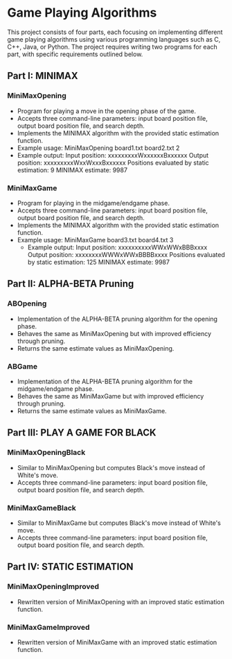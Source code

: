 # Game Playing Algorithms

This project consists of four parts, each focusing on implementing different game playing algorithms using various programming languages such as C, C++, Java, or Python. The project requires writing two programs for each part, with specific requirements outlined below.

## Part I: MINIMAX 

### MiniMaxOpening
- Program for playing a move in the opening phase of the game.
- Accepts three command-line parameters: input board position file, output board position file, and search depth.
- Implements the MINIMAX algorithm with the provided static estimation function.
- Example usage: 
          MiniMaxOpening board1.txt board2.txt 2
- Example output:
          Input position: xxxxxxxxxWxxxxxxBxxxxxx
          Output position: xxxxxxxxxWxxWxxxBxxxxxx
          Positions evaluated by static estimation: 9
          MINIMAX estimate: 9987

### MiniMaxGame
- Program for playing in the midgame/endgame phase.
- Accepts three command-line parameters: input board position file, output board position file, and search depth.
- Implements the MINIMAX algorithm with the provided static estimation function.
- Example usage:
        MiniMaxGame board3.txt board4.txt 3
  - Example output:
        Input position: xxxxxxxxxxWWxWWxBBBxxxx
        Output position: xxxxxxxxWWWxWWxBBBBxxxx
        Positions evaluated by static estimation: 125
        MINIMAX estimate: 9987

  
## Part II: ALPHA-BETA Pruning 

### ABOpening
- Implementation of the ALPHA-BETA pruning algorithm for the opening phase.
- Behaves the same as MiniMaxOpening but with improved efficiency through pruning.
- Returns the same estimate values as MiniMaxOpening.

### ABGame
- Implementation of the ALPHA-BETA pruning algorithm for the midgame/endgame phase.
- Behaves the same as MiniMaxGame but with improved efficiency through pruning.
- Returns the same estimate values as MiniMaxGame.

## Part III: PLAY A GAME FOR BLACK 

### MiniMaxOpeningBlack
- Similar to MiniMaxOpening but computes Black's move instead of White's move.
- Accepts three command-line parameters: input board position file, output board position file, and search depth.

### MiniMaxGameBlack
- Similar to MiniMaxGame but computes Black's move instead of White's move.
- Accepts three command-line parameters: input board position file, output board position file, and search depth.

## Part IV: STATIC ESTIMATION 

### MiniMaxOpeningImproved
- Rewritten version of MiniMaxOpening with an improved static estimation function.

### MiniMaxGameImproved
- Rewritten version of MiniMaxGame with an improved static estimation function.

